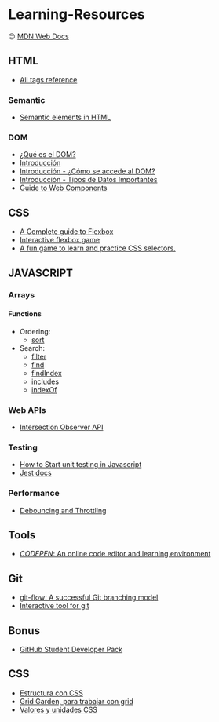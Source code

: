 # Learning-Resources

:blush: [MDN Web Docs](https://developer.mozilla.org)


## HTML
+ [All tags reference](https://allthetags.com/)
### Semantic
+ [Semantic elements in HTML](https://www.w3schools.com/html/html5_semantic_elements.asp)
### DOM
+ [¿Qué es el DOM?](https://www.youtube.com/watch?v=jgU3Wn0Txec)
+ [Introducción](https://developer.mozilla.org/es/docs/Referencia_DOM_de_Gecko/Introducci%C3%B3n)
+ [Introducción - ¿Cómo se accede al DOM?](https://developer.mozilla.org/es/docs/Referencia_DOM_de_Gecko/Introducci%C3%B3n#.C2.BFC.C3.B3mo_se_accede_al_DOM.3F)
+ [Introducción - Tipos de Datos Importantes](https://developer.mozilla.org/es/docs/Referencia_DOM_de_Gecko/Introducci%C3%B3n#Tipos_de_datos_importantes)
+ [Guide to Web Components](https://developers.google.com/web/fundamentals/web-components)

## CSS
+ [A Complete guide to Flexbox](https://css-tricks.com/snippets/css/a-guide-to-flexbox/)
+ [Interactive flexbox game](https://flexboxfroggy.com/#es)
+ [A fun game to learn and practice CSS selectors.](https://flukeout.github.io/)

## JAVASCRIPT

### Arrays
#### Functions
- Ordering: 
  + [sort](https://developer.mozilla.org/es/docs/Web/JavaScript/Referencia/Objetos_globales/Array/sort)
- Search:
  + [filter](https://developer.mozilla.org/es/docs/Web/JavaScript/Referencia/Objetos_globales/Array/filter)
  + [find](https://developer.mozilla.org/es/docs/Web/JavaScript/Referencia/Objetos_globales/Array/find)
  + [findIndex](https://developer.mozilla.org/es/docs/Web/JavaScript/Referencia/Objetos_globales/Array/findIndex)
  + [includes](https://developer.mozilla.org/es/docs/Web/JavaScript/Referencia/Objetos_globales/Array/includes)
  + [indexOf](https://developer.mozilla.org/es/docs/Web/JavaScript/Referencia/Objetos_globales/Array/indexOf)
  
### Web APIs
- [Intersection Observer API](https://developer.mozilla.org/en-US/docs/Web/API/Intersection_Observer_API)

### Testing
+ [How to Start unit testing in Javascript](https://www.freecodecamp.org/news/how-to-start-unit-testing-javascript)
+ [Jest docs](https://jestjs.io/docs/en/getting-started)

### Performance
- [Debouncing and Throttling ](https://css-tricks.com/debouncing-throttling-explained-examples/)

## Tools
+ [*CODEPEN*: An online code editor and learning environment](https://codepen.io/)

## Git
+ [git-flow: A successful Git branching model](https://nvie.com/posts/a-successful-git-branching-model/)
+ [Interactive tool for git](https://github.com/jlord/git-it-electron)


## Bonus
+ [GitHub Student Developer Pack](https://education.github.com/pack/offers)

## CSS
+ [Estructura con CSS](http://es.learnlayout.com/display.html)
+ [Grid Garden, para trabajar con grid](https://cssgridgarden.com/#es)
+ [Valores y unidades CSS](https://developer.mozilla.org/es/docs/Learn/CSS/Building_blocks/Valores_y_unidades_CSS)
